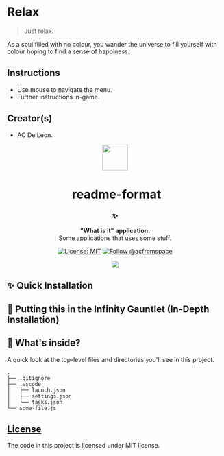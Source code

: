 # Relax
> Just relax.

As a soul filled with no colour, you wander the universe to fill yourself with colour hoping to find a sense of happiness.

## Instructions

- Use mouse to navigate the menu.
- Further instructions in-game.

## Creator(s)

- AC De Leon.

<!-- HEADING -->

<p align="center">
  <img src="./very-cool-stuff/avatar.png" width="60">
</p>
<h1 align="center">️
  readme-format
</h1>

<!-- DESCRIPTION -->

<h3 align="center">
  <span role="img" aria-label="Sparkles">✨</span>
</h3>
<p align="center">
  <strong>"What is it" application.</strong><br>
  Some applications that uses some stuff.
</p>

<!-- INFORMATION (Shields:IO) -->

<p align="center">
    <a href="https://github.com/acfromspace/weatherchecker/blob/master/LICENSE">
        <img src="https://img.shields.io/github/license/mashape/apistatus.svg"
            alt="License: MIT"></a>
    <a href="https://twitter.com/intent/follow?screen_name=acfromspace">
        <img src="https://img.shields.io/twitter/follow/acfromspace.svg?style=social&logo=twitter"
            alt="Follow @acfromspace"></a>
</p>

<!-- FEATURES -->

<p align="center">
  <img src="./very-cool-stuff/doggo.gif">
</p>

<!-- QUICK INSTALLATION -->

## <span role="img" aria-label="Sparkles">✨</span> Quick Installation

<!-- IN-DEPTH INSTALLATION -->

## <span role="img" aria-label="Rocket">🚀</span> Putting this in the Infinity Gauntlet (In-Depth Installation)

<!-- WHAT'S INSIDE? -->

## <span role="img" aria-label="Thinking Face">🤔</span> What's inside?

A quick look at the top-level files and directories you'll see in this project.

    .
    ├── .gitignore
    ├── .vscode
    │   ├── launch.json
    │   ├── settings.json
    │   └── tasks.json
    └── some-file.js

<!-- LICENSE -->

## [License](LICENSE)

The code in this project is licensed under MIT license.
